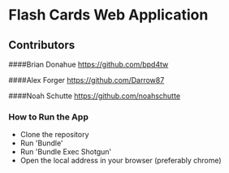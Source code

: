 # Flash Cards Web Application

## Contributors
####Brian Donahue
https://github.com/bpd4tw

####Alex Forger
https://github.com/Darrow87

####Noah Schutte
https://github.com/noahschutte

### How to Run the App

- Clone the repository
- Run 'Bundle'
- Run 'Bundle Exec Shotgun'
- Open the local address in your browser (preferably chrome)
